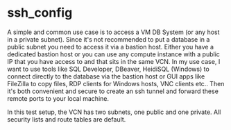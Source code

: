 # ssh_config
A simple and common use case is to access a VM DB System (or any host in a private subnet). Since it's not recommended to put a database in a public subnet you need to access it via a bastion host. Either you have a dedicated bastion host or you can use any compute instance with a public IP that you have access to and that sits in the same VCN. In my use case, I want to use tools like SQL Developer, DBeaver, HeidiSQL (Windows) to connect directly to the database via the bastion host or GUI apps like FileZilla to copy files, RDP clients for Windows hosts, VNC clients etc.. Then it's both convenient and secure to create an ssh tunnel and forward these remote ports to your local machine.

In this test setup, the VCN has two subnets, one public and one private. All security lists and route tables are default.


